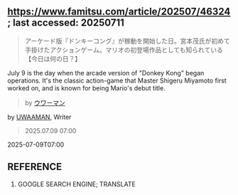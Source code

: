 ## https://www.famitsu.com/article/202507/46324; last accessed: 20250711

> アーケード版『ドンキーコング』が稼動を開始した日。宮本茂氏が初めて手掛けたアクションゲーム。マリオの初登場作品としても知られている【今日は何の日？】

July 9 is the day when the arcade version of "Donkey Kong" began operations. It's the classic action-game that Master Shigeru Miyamoto first worked on, and is known for being Mario's debut title.

> by [ウワーマン](https://www.famitsu.com/author/17/page/1)

by [UWAAMAN](https://www.famitsu.com/author/17/page/1), Writer

> 2025.07.09 07:00

2025-07-09T07:00

## REFERENCE

1) GOOGLE SEARCH ENGINE; TRANSLATE